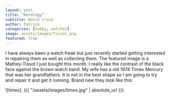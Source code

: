```yaml
---
layout: post
title: "Horology"
subtitle: Watch craze
author: Patrick
categories: [hobby, watches]
image: assets/images/Tissot.png
featured: True
---
```


I have always been a watch freak but just recently started getting interested in repairing them as well as collecting them. The featured image is a Mathey-Tissot I just bought this month. I really like the contrast of the black face against the brown watch band. My wife has a old 1974 Timex Mercury that was her grandfathers. It is not in the best shape so I am going to try and repair it and get it running. Brand new they look like this:

![timex]. ({{ "/assets/images/timex.jpg" | absolute_url }})



